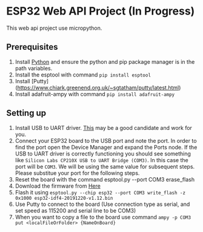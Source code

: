 
# ESP32 Web API Project (In Progress)
This web api project use micropython.

## Prerequisites
 1. Install [Python](https://www.python.org/downloads/) and ensure the python and pip package manager is in the path variables.
 2. Install the esptool with command `pip install esptool`
 3. Install [Putty] (https://www.chiark.greenend.org.uk/~sgtatham/putty/latest.html)
 4. Install adafruit-ampy with command `pip install adafruit-ampy`
 
## Setting up
 1. Install USB to UART driver. [This](https://www.silabs.com/products/development-tools/software/usb-to-uart-bridge-vcp-drivers) may be a good candidate and work for you.
 2. Connect your ESP32 board to the USB port and note the port. In order to find the port open the Device Manager and expand the Ports node. If the USB to UART driver is correctly functioning you should see something like `Silicon Labs CP210X USB to UART Bridge (COM3)`. In this case the port will be `COM3`. We will be using the same value for subsequent steps. Please substitue your port for the following steps.
 3. Reset the board with the command esptool.py --port COM3 erase_flash
 4. Download the firmware from [Here](https://micropython.org/download/esp32/)
 5. Flash it using `esptool.py --chip esp32 --port COM3 write_flash -z 0x1000 esp32-idf4-20191220-v1.12.bin`
 6. Use Putty to connect to the board (Use connection type as serial, and set speed as 115200 and serial line to be COM3)
 7. When you want to copy a file to the board use command `ampy -p COM3 put <localFileOrFolder> {NameOnBoard}`
 
 